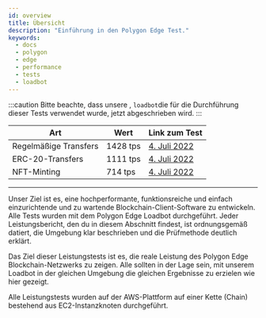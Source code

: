 ```yaml
---
id: overview
title: Übersicht
description: "Einführung in den Polygon Edge Test."
keywords:
  - docs
  - polygon
  - edge
  - performance
  - tests
  - loadbot
---
```

:::caution
Bitte beachte, dass unsere , `loadbot`die für die Durchführung dieser Tests verwendet wurde, jetzt abgeschrieben wird.
:::

| Art | Wert | Link zum Test |
| ---- | ----- | ------------ |
| Regelmäßige Transfers | 1428 tps | [4. Juli 2022](test-history/test-2022-07-04.md#results-of-eoa-to-eoa-transfers) |
| ERC-20-Transfers | 1111 tps | [4. Juli 2022](test-history/test-2022-07-04.md#results-of-erc20-token-transfers) |
| NFT-Minting | 714 tps | [4. Juli 2022](test-history/test-2022-07-04.md#results-of-erc721-token-minting) |

---

Unser Ziel ist es, eine hochperformante, funktionsreiche und einfach einzurichtende und zu wartende Blockchain-Client-Software zu entwickeln.
Alle Tests wurden mit dem Polygon Edge Loadbot durchgeführt.
Jeder Leistungsbericht, den du in diesem Abschnitt findest, ist ordnungsgemäß datiert, die Umgebung klar beschrieben und die Prüfmethode deutlich erklärt.

Das Ziel dieser Leistungstests ist es, die reale Leistung des Polygon Edge Blockchain-Netzwerks zu zeigen.
Alle sollten in der Lage sein, mit unserem Loadbot in der gleichen Umgebung die gleichen Ergebnisse zu erzielen wie hier gezeigt.

Alle Leistungstests wurden auf der AWS-Plattform auf einer Kette (Chain) bestehend aus EC2-Instanzknoten durchgeführt.